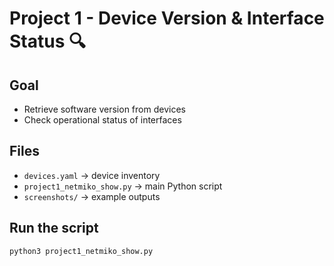 # Project 1 - Device Version & Interface Status 🔍

## Goal
- Retrieve software version from devices
- Check operational status of interfaces

## Files
- `devices.yaml` → device inventory
- `project1_netmiko_show.py` → main Python script
- `screenshots/` → example outputs

## Run the script
```bash
python3 project1_netmiko_show.py
